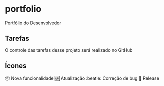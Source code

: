 # portfolio
Portfólio do Desenvolvedor

## Tarefas
O controle das tarefas desse projeto será realizado no GitHub


## Ícones

:package: Nova funcionalidade
:up: Atualização
:beatle: Correção de bug
:checkered_flag: Release
